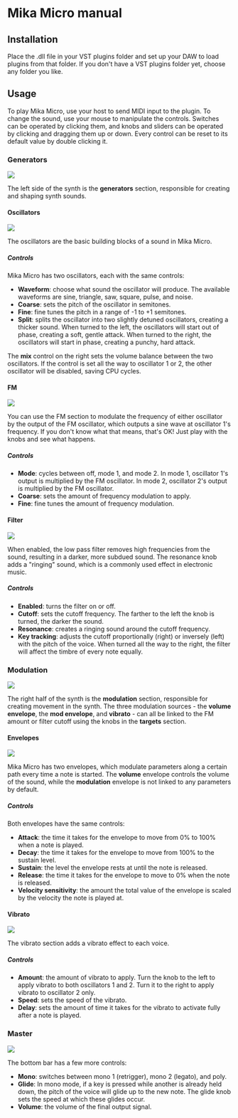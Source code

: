 # Mika Micro manual

## Installation

Place the .dll file in your VST plugins folder and set up your DAW to load plugins from that folder. If you don't have a VST plugins folder yet, choose any folder you like.

## Usage

To play Mika Micro, use your host to send MIDI input to the plugin. To change the sound, use your mouse to manipulate the controls. Switches can be operated by clicking them, and knobs and sliders can be operated by clicking and dragging them up or down. Every control can be reset to its default value by double clicking it.

### Generators
![](images/generators.png)

The left side of the synth is the **generators** section, responsible for creating and shaping synth sounds.

#### Oscillators

![](images/oscillators.png)

The oscillators are the basic building blocks of a sound in Mika Micro.

##### Controls
Mika Micro has two oscillators, each with the same controls:
- **Waveform**: choose what sound the oscillator will produce. The available waveforms are sine, triangle, saw, square, pulse, and noise.
- **Coarse**: sets the pitch of the oscillator in semitones.
- **Fine**: fine tunes the pitch in a range of -1 to +1 semitones.
- **Split**: splits the oscillator into two slightly detuned oscillators, creating a thicker sound. When turned to the left, the oscillators will start out of phase, creating a soft, gentle attack. When turned to the right, the oscillators will start in phase, creating a punchy, hard attack.

The **mix** control on the right sets the volume balance between the two oscillators. If the control is set all the way to oscillator 1 or 2, the other oscillator will be disabled, saving CPU cycles.

#### FM

![](images/fm.png)

You can use the FM section to modulate the frequency of either oscillator by the output of the FM oscillator, which outputs a sine wave at oscillator 1's frequency. If you don't know what that means, that's OK! Just play with the knobs and see what happens.

##### Controls
- **Mode**: cycles between off, mode 1, and mode 2. In mode 1, oscillator 1's output is multiplied by the FM oscillator. In mode 2, oscillator 2's output is multiplied by the FM oscillator.
- **Coarse**: sets the amount of frequency modulation to apply.
- **Fine**: fine tunes the amount of frequency modulation.

#### Filter

![](images/filter.png)

When enabled, the low pass filter removes high frequencies from the sound, resulting in a darker, more subdued sound. The resonance knob adds a "ringing" sound, which is a commonly used effect in electronic music.

##### Controls
- **Enabled**: turns the filter on or off. 
- **Cutoff**: sets the cutoff frequency. The farther to the left the knob is turned, the darker the sound.
- **Resonance**: creates a ringing sound around the cutoff frequency.
- **Key tracking**: adjusts the cutoff proportionally (right) or inversely (left) with the pitch of the voice. When turned all the way to the right, the filter will affect the timbre of every note equally.

### Modulation

![](images/modulation.png)

The right half of the synth is the **modulation** section, responsible for creating movement in the synth. The three modulation sources - the **volume envelope**, the **mod envelope**, and **vibrato** - can all be linked to the FM amount or filter cutoff using the knobs in the **targets** section.

#### Envelopes

![](images/envelopes.png)

Mika Micro has two envelopes, which modulate parameters along a certain path every time a note is started. The **volume** envelope controls the volume of the sound, while the **modulation** envelope is not linked to any parameters by default.

##### Controls
Both envelopes have the same controls:
- **Attack**: the time it takes for the envelope to move from 0% to 100% when a note is played.
- **Decay**: the time it takes for the envelope to move from 100% to the sustain level.
- **Sustain**: the level the envelope rests at until the note is released.
- **Release**: the time it takes for the envelope to move to 0% when the note is released.
- **Velocity sensitivity**: the amount the total value of the envelope is scaled by the velocity the note is played at.

#### Vibrato

![](images/vibrato.png)

The vibrato section adds a vibrato effect to each voice.

##### Controls
- **Amount**: the amount of vibrato to apply. Turn the knob to the left to apply vibrato to both oscillators 1 and 2. Turn it to the right to apply vibrato to oscillator 2 only.
- **Speed**: sets the speed of the vibrato.
- **Delay**: sets the amount of time it takes for the vibrato to activate fully after a note is played.

### Master

![](images/master.png)

The bottom bar has a few more controls:
- **Mono**: switches between mono 1 (retrigger), mono 2 (legato), and poly.
- **Glide**: In mono mode, if a key is pressed while another is already held down, the pitch of the voice will glide up to the new note. The glide knob sets the speed at which these glides occur.
- **Volume**: the volume of the final output signal.